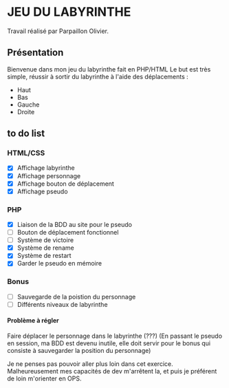 # JEU DU LABYRINTHE

Travail réalisé par Parpaillon Olivier.

## Présentation

Bienvenue dans mon jeu du labyrinthe fait en PHP/HTML
Le but est très simple, réussir à sortir du labyrinthe à l'aide des déplacements :

- Haut
- Bas
- Gauche
- Droite

## to do list
### HTML/CSS
- [x] Affichage labyrinthe
- [x] Affichage personnage
- [x] Affichage bouton de déplacement
- [x] Affichage pseudo

### PHP
- [x] Liaison de la BDD au site pour le pseudo
- [ ] Bouton de déplacement fonctionnel
- [ ] Système de victoire
- [x] Système de rename
- [x] Système de restart
- [x] Garder le pseudo en mémoire

### Bonus
- [ ] Sauvegarde de la poistion du personnage
- [ ] Différents niveaux de labyrinthe

#### Problème à régler

Faire déplacer le personnage dans le labyrinthe (???)
(En passant le pseudo en session, ma BDD est devenu inutile, elle doit servir pour le bonus qui consiste à sauvegarder la position du personnage)


Je ne penses pas pouvoir aller plus loin dans cet exercice. Malheureusement mes capacités de dev m'arrêtent la, et puis je préférent de loin m'orienter en OPS.